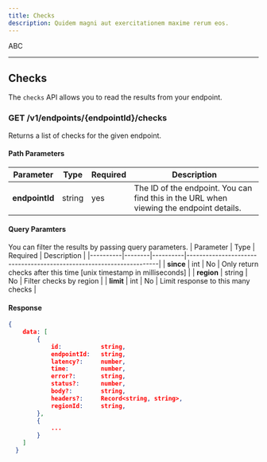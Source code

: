 ```yaml
---
title: Checks
description: Quidem magni aut exercitationem maxime rerum eos.
---
```


ABC

---

## Checks

The `checks` API allows you to read the results from your endpoint.

### **GET** /v1/endpoints/{endpointId}/checks

Returns a list of checks for the given endpoint.

#### Path Parameters

| Parameter      | Type   | Required | Description                                                                             |
| -------------- | ------ | -------- | --------------------------------------------------------------------------------------- |
| **endpointId** | string | yes      | The ID of the endpoint. You can find this in the URL when viewing the endpoint details. |

#### Query Paramters

You can filter the results by passing query parameters. | Parameter | Type |
Required | Description |
|----------|--------|----------|---------------------------------------------------------------------|
| **since** | int | No | Only return checks after this time [unix timestamp in
milliseconds] | | **region** | string | No | Filter checks by region | |
**limit** | int | No | Limit response to this many checks |

#### Response

```json
{
    data: [
        {
            id:           string,
            endpointId:   string,
            latency?:     number,
            time:         number,
            error?:       string,
            status?:      number,
            body?:        string,
            headers?:     Record<string, string>,
            regionId:     string,
        },
        {
            ...
        }
    ]
  }
```

